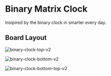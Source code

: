 
# Binary Matrix Clock

Insipired by the binary clock in smarter every day.

## Board Layout 
![binary-clock-top-v2](https://user-images.githubusercontent.com/9608088/116779605-a326ef00-aa77-11eb-9a40-0de42e114e65.png)

![binary-clock-bottom-v2](https://user-images.githubusercontent.com/9608088/116779607-a621df80-aa77-11eb-99ec-cdaadcccf931.png)


![binary-clock-bottom-top-v2](https://user-images.githubusercontent.com/9608088/116779609-a7eba300-aa77-11eb-98ec-156e0f24a984.png)

